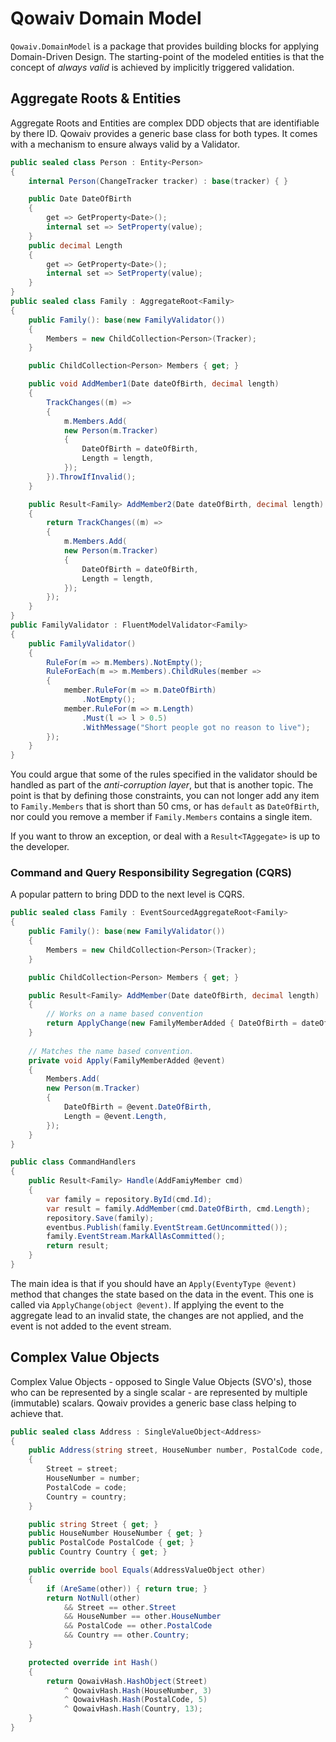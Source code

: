 ﻿# Qowaiv Domain Model
`Qowaiv.DomainModel` is a package that provides building blocks for applying
Domain-Driven Design. The starting-point of the modeled entities is that the
concept of *always valid* is achieved by implicitly triggered validation.

## Aggregate Roots & Entities
Aggregate Roots and Entities are complex DDD objects that are identifiable by
there ID. Qowaiv provides a generic base class for both types. It comes with
a mechanism to ensure always valid by a Validator.

``` C#
public sealed class Person : Entity<Person>
{
    internal Person(ChangeTracker tracker) : base(tracker) { }

    public Date DateOfBirth
    {
        get => GetProperty<Date>();
        internal set => SetProperty(value);
    }
    public decimal Length
    {
        get => GetProperty<Date>();
        internal set => SetProperty(value);
    }
}
public sealed class Family : AggregateRoot<Family>
{
    public Family(): base(new FamilyValidator()) 
    { 
        Members = new ChildCollection<Person>(Tracker);
    }

    public ChildCollection<Person> Members { get; }

    public void AddMember1(Date dateOfBirth, decimal length)
    {
        TrackChanges((m) =>
        {
            m.Members.Add(
            new Person(m.Tracker) 
            {
                DateOfBirth = dateOfBirth,
                Length = length,
            });
        }).ThrowIfInvalid();
    }

    public Result<Family> AddMember2(Date dateOfBirth, decimal length)
    {
        return TrackChanges((m) =>
        {
            m.Members.Add(
            new Person(m.Tracker) 
            {
                DateOfBirth = dateOfBirth,
                Length = length,
            });
        });
    }
}
public FamilyValidator : FluentModelValidator<Family>
{
    public FamilyValidator()
    {
        RuleFor(m => m.Members).NotEmpty();
        RuleForEach(m => m.Members).ChildRules(member => 
        {
            member.RuleFor(m => m.DateOfBirth)
                .NotEmpty();
            member.RuleFor(m => m.Length)
                .Must(l => l > 0.5)
                .WithMessage("Short people got no reason to live");
        });
    }
}
```

You could argue that some of the rules specified in the validator should be handled
as part of the *anti-corruption layer*, but that is another topic. The point is
that by defining those constraints, you can not longer add any item to `Family.Members`
that is short than 50 cms, or has `default` as `DateOfBirth`, nor could you remove
a member if `Family.Members` contains a single item.

If you want to throw an exception, or deal with a `Result<TAggegate>` is up to
the developer.

### Command and Query Responsibility Segregation (CQRS)
A popular pattern to bring DDD to the next level is CQRS.

``` C#
public sealed class Family : EventSourcedAggregateRoot<Family>
{
    public Family(): base(new FamilyValidator()) 
    { 
        Members = new ChildCollection<Person>(Tracker);
    }

    public ChildCollection<Person> Members { get; }

    public Result<Family> AddMember(Date dateOfBirth, decimal length)
    {
        // Works on a name based convention
        return ApplyChange(new FamilyMemberAdded { DateOfBirth = dateOfBirth, Length = Length });
    }
    
    // Matches the name based convention.
    private void Apply(FamilyMemberAdded @event)
    {
        Members.Add(
        new Person(m.Tracker) 
        {
            DateOfBirth = @event.DateOfBirth,
            Length = @event.Length,
        });
    }
}

public class CommandHandlers
{
    public Result<Family> Handle(AddFamiyMember cmd)
    {
        var family = repository.ById(cmd.Id);
        var result = family.AddMember(cmd.DateOfBirth, cmd.Length);
        repository.Save(family);
        eventbus.Publish(family.EventStream.GetUncommitted());        
        family.EventStream.MarkAllAsCommitted();
        return result;
    }
}
```

The main idea is that if you should have an `Apply(EventyType @event)`
method that changes the state based on the data in the event. This one is called
via `ApplyChange(object @event)`. If applying the event to the aggregate 
lead to an invalid state, the changes are not applied, and the event is not
added to the event stream.

## Complex Value Objects
Complex Value Objects - opposed to Single Value Objects (SVO's), those who can
be represented by a single scalar - are represented by multiple (immutable)
scalars. Qowaiv provides a generic base class helping to achieve that.

``` C#
public sealed class Address : SingleValueObject<Address>
{
    public Address(string street, HouseNumber number, PostalCode code, Country country)
    {
        Street = street;
        HouseNumber = number;
        PostalCode = code;
        Country = country;
    }

    public string Street { get; }
    public HouseNumber HouseNumber { get; }
    public PostalCode PostalCode { get; }
    public Country Country { get; }

    public override bool Equals(AddressValueObject other)
    {
        if (AreSame(other)) { return true; }
        return NotNull(other)
            && Street == other.Street
            && HouseNumber == other.HouseNumber
            && PostalCode == other.PostalCode
            && Country == other.Country;
    }

    protected override int Hash()
    {
        return QowaivHash.HashObject(Street)
            ^ QowaivHash.Hash(HouseNumber, 3)
            ^ QowaivHash.Hash(PostalCode, 5)
            ^ QowaivHash.Hash(Country, 13);
    }   
}
```
